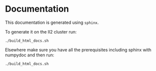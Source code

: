 Documentation
=============

This documentation is generated using `sphinx`.

To generate it on the II2 cluster run:

    ./build_html_docs.sh

Elsewhere make sure you have all the prerequisites including sphinx with
numpydoc and then run:

    ./build_html_docs.sh
